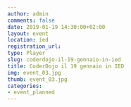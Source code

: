 ```yaml
---
author: admin
comments: false
date: 2019-01-19 14:30:00+02:00
layout: event
location: ied
registration_url: 
type: Player
slug: coderdojo-il-19-gennaio-in-ied
title: CoderDojo il 19 gennaio in IED
img: event_03.jpg
thumb: event_03.jpg
categories:
- event_planned
---
```

